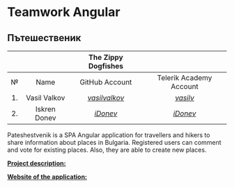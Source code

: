 # Teamwork Angular

## Пътешественик


|   |              |          **The Zippy Dogfishes**           |                                                          |
|:-:|:------------:|:---------------------------------------------:|:--------------------------------------------------------:|
|№  |   Name       |              GitHub Аccount                   |                Telerik Academy Аccount                   |
|1. |Vasil Valkov  |[_vasilvalkov_](https://github.com/vasilvalkov)|[_vasilv_](http://telerikacademy.com/Users/vasilv)        |
|2. |Iskren Donev |[_iDonev_](https://github.com/idonev)    |[_iDonev_](http://telerikacademy.com/Users/idonev)  |


Pateshestvenik is a SPA Angular application for travellers and hikers to share information about places in Bulgaria. Registered users can comment and vote for existing places. Also, they are able to create new places.

[**Project description:**](./docs/Project-description.md)

[**Website of the application:** ](https://pateshestvenik-fab85.firebaseapp.com/)
